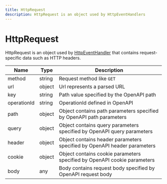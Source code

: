 ```yaml
---
title: HttpRequest
description: HttpRequest is an object used by HttpEventHandlers
---
```

# HttpRequest

HttpRequest is an object used by [HttpEventHandler](/docs/javascript-api/mokapi/eventhandler.md)
that contains request-specific data such as HTTP headers.

| Name        | Type   | Description                                                              |
|-------------|--------|--------------------------------------------------------------------------|
| method      | string | Request method like `GET`                                                |
| url         | object | Url represents a parsed URL                                              |
| key         | string | Path value specified by the OpenAPI path                                 |
| operationId | string | OperationId defined in OpenAPI                                           |
| path        | object | Object contains path parameters specified by OpenAPI path parameters     |
| query       | object | Object contains query parameters specified by OpenAPI query parameters   |
| header      | object | Object contains header parameters specified by OpenAPI header parameters |
| cookie      | object | Object contains cookie parameters specified by OpenAPI cookie parameters |
| body        | any    | Body contains request body specified by OpenAPI request body             |

